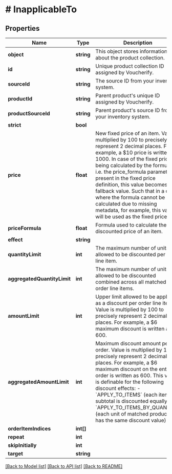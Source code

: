 # # InapplicableTo

## Properties

Name | Type | Description | Notes
------------ | ------------- | ------------- | -------------
**object** | **string** | This object stores information about the product collection. | [optional]
**id** | **string** | Unique product collection ID assigned by Voucherify. | [optional]
**sourceId** | **string** | The source ID from your inventory system. | [optional]
**productId** | **string** | Parent product&#39;s unique ID assigned by Voucherify. | [optional]
**productSourceId** | **string** | Parent product&#39;s source ID from your inventory system. | [optional]
**strict** | **bool** |  | [optional]
**price** | **float** | New fixed price of an item. Value is multiplied by 100 to precisely represent 2 decimal places. For example, a $10 price is written as 1000. In case of the fixed price being calculated by the formula, i.e. the price_formula parameter is present in the fixed price definition, this value becomes the fallback value. Such that in a case where the formula cannot be calculated due to missing metadata, for example, this value will be used as the fixed price. | [optional]
**priceFormula** | **float** | Formula used to calculate the discounted price of an item. | [optional]
**effect** | **string** |  | [optional]
**quantityLimit** | **int** | The maximum number of units allowed to be discounted per order line item. | [optional]
**aggregatedQuantityLimit** | **int** | The maximum number of units allowed to be discounted combined across all matched order line items. | [optional]
**amountLimit** | **int** | Upper limit allowed to be applied as a discount per order line item. Value is multiplied by 100 to precisely represent 2 decimal places. For example, a $6 maximum discount is written as 600. | [optional]
**aggregatedAmountLimit** | **int** | Maximum discount amount per order. Value is multiplied by 100 to precisely represent 2 decimal places. For example, a $6 maximum discount on the entire order is written as 600. This value is definable for the following discount effects: - &#x60;APPLY_TO_ITEMS&#x60; (each item subtotal is discounted equally) - &#x60;APPLY_TO_ITEMS_BY_QUANTITY&#x60; (each unit of matched products has the same discount value) | [optional]
**orderItemIndices** | **int[]** |  | [optional]
**repeat** | **int** |  | [optional]
**skipInitially** | **int** |  | [optional]
**target** | **string** |  | [optional]

[[Back to Model list]](../../README.md#models) [[Back to API list]](../../README.md#endpoints) [[Back to README]](../../README.md)
